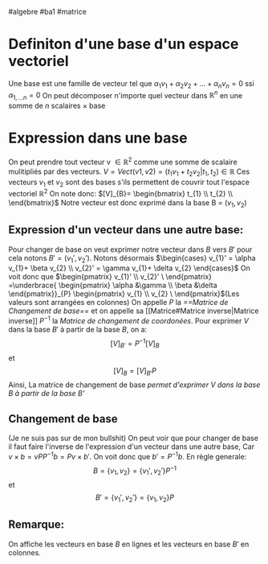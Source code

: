 #algebre #ba1 #matrice 
# Definiton d'une base d'un espace vectoriel
Une base est une famille de vecteur tel que
$\alpha_{1}v_{1}+ \alpha_{2}v_{2}+ \dots+ \alpha_{n}v_{n} = 0$ ssi $\alpha_{1,...n} = 0$
On peut décomposer n'importe quel vecteur dans $\mathbb{R}^{n}$ en une somme de $n$ scalaires $\times$ base

# Expression dans une base
On peut prendre tout vecteur v $\in \mathbb{R}^{2}$ comme une somme de scalaire mulitipliés par des vecteurs.
$V = Vect(v1,v2) =  (t_{1}v_{1}+t_{2}v_{2}|t_{1},t_{2}) \in \mathbb{R}$
Ces vecteurs $v_{1}$ et $v_{2}$ sont des bases s'ils permettent de couvrir tout l'espace vectoriel $\mathbb{R}^{2}$
On note donc:
$[V]_{B}= \begin{bmatrix}
t_{1} \\
t_{2} \\
\end{bmatrix}$
Notre vecteur est donc exprimé dans la base B = $(v_{1},v_{2})$
## Expression d'un vecteur dans une autre base:
Pour changer de base on veut exprimer notre vecteur dans $B$ vers $B'$ pour cela notons $B' = (v_{1}',v_{2}')$. 
Notons désormais
$\begin{cases}
v_{1}' = \alpha v_{1}+ \beta v_{2}
 \\
v_{2}' = \gamma v_{1}+ \delta v_{2}
\end{cases}$
On voit donc que
$\begin{pmatrix}
v_{1}' \\
v_{2}' \
\end{pmatrix} =\underbrace{
\begin{pmatrix} \alpha &\gamma \\ \beta &\delta \end{pmatrix}}_{P}
\begin{pmatrix}
v_{1} \\
v_{2} \
\end{pmatrix}$(Les valeurs sont arrangées en colonnes)
On appelle $P^{}$ la _==Matrice de Changement de base==_ et on appelle sa [[Matrice#Matrice inverse|Matrice inverse]] $P^{-1}$ la _Matrice de changement de coordonées_.
Pour exprimer $V$ dans la base $B'$ à partir de la base $B$, on a: 
$$[V]_{B'} = P^{-1} [V]_{B}$$ et $$[V]_{B} =  [V]_{B'}P$$
Ainsi, La matrice de changement de base _permet d'exprimer $V$ dans la base B à partir de la base B'_
## Changement de base
(Je ne suis pas sur de mon bullshit)
On peut voir que pour changer de base il faut faire l'inverse de l'expression d'un vecteur dans une autre base, Car $v\times b = vPP^{-1}b =P v\times b'$. On voit donc que $b' = P^{-1}b$. En règle generale:
$$B = \{ v_{1}, v_{2} \} = \{ v_{1}', v_{2}' \}P^{-1}$$
et
$$ B' = \{ v_{1}', v_{2}' \} = \{ v_{1}, v_{2} \}P$$
## Remarque:
On affiche les vecteurs en base $B$ en lignes et les vecteurs en base $B'$ en colonnes.